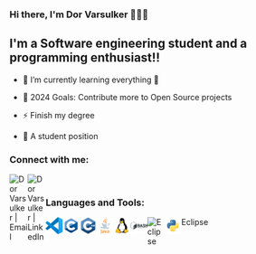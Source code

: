 ### Hi there, I'm Dor Varsulker  👋👋👋



## I'm a Software engineering student and a programming enthusiast!!

- 🌱 I’m currently learning everything 🤣

- 🥅 2024 Goals: Contribute more to Open Source projects

- ⚡ Finish my degree

- 🔭 A student position



### Connect with me:

<a href = "mailto: dvarsul@gmail.com">
<img align="left" alt="Dor Varsulker | Email" width="32px" src="https://cdn.jsdelivr.net/npm/simple-icons@v3/icons/gmail.svg" /></a>

<a href="[https://www.linkedin.com/in/arik-skigin/](https://www.linkedin.com/in/dor-varsulker-91153b1b0/)">
<img align="left" alt="Dor Varsulker | LinkedIn" width="32px" src="https://cdn.jsdelivr.net/npm/simple-icons@v3/icons/linkedin.svg" />
</a>



<br />

### Languages and Tools:

<img align="left" alt="Visual Studio Code" width="30px" src="https://raw.githubusercontent.com/github/explore/80688e429a7d4ef2fca1e82350fe8e3517d3494d/topics/visual-studio-code/visual-studio-code.png" />
<img align="left" alt="C" width="30px" src="https://raw.githubusercontent.com/github/explore/80688e429a7d4ef2fca1e82350fe8e3517d3494d/topics/c/c.png" /> 
<img align="left" alt="C++" width="30px" src="https://raw.githubusercontent.com/github/explore/80688e429a7d4ef2fca1e82350fe8e3517d3494d/topics/cpp/cpp.png" />
<img align="left" alt="Java" width="30px" src="https://raw.githubusercontent.com/github/explore/06c46459e7947f7f7ef7b4e2d8a6a3bcd7b2e2d2/topics/java/java.png" />
<img align="left" alt="Linux" width="30px" src="https://raw.githubusercontent.com/github/explore/06c46459e7947f7f7ef7b4e2d8a6a3bcd7b2e2d2/topics/linux/linux.png" /> 
<img align="left" alt="Bash" width="30px" src="https://raw.githubusercontent.com/github/explore/06c46459e7947f7f7ef7b4e2d8a6a3bcd7b2e2d2/topics/bash/bash.png" /> 
<img align="left" alt="Eclipse" width="30px" src="https://raw.githubusercontent.com/github/explore/06c46459e7947f7f7ef7b4e2d8a6a3bcd7b2e2d2/topics/eclipse/eclipse.png" /> Eclipse

<img align="left" alt="Python" width="30px" src="https://raw.githubusercontent.com/github/explore/e94815998e4e0713912fed477a1f346ec04c3da2/topics/python/python.png" />

